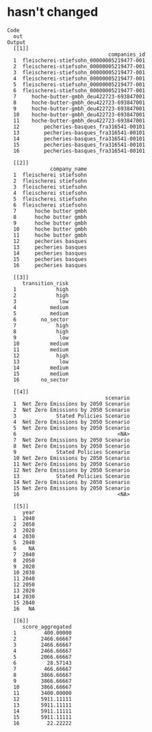 # hasn't changed

    Code
      out
    Output
      [[1]]
                                     companies_id
      1  fleischerei-stiefsohn_00000005219477-001
      2  fleischerei-stiefsohn_00000005219477-001
      3  fleischerei-stiefsohn_00000005219477-001
      4  fleischerei-stiefsohn_00000005219477-001
      5  fleischerei-stiefsohn_00000005219477-001
      6  fleischerei-stiefsohn_00000005219477-001
      7     hoche-butter-gmbh_deu422723-693847001
      8     hoche-butter-gmbh_deu422723-693847001
      9     hoche-butter-gmbh_deu422723-693847001
      10    hoche-butter-gmbh_deu422723-693847001
      11    hoche-butter-gmbh_deu422723-693847001
      12        pecheries-basques_fra316541-00101
      13        pecheries-basques_fra316541-00101
      14        pecheries-basques_fra316541-00101
      15        pecheries-basques_fra316541-00101
      16        pecheries-basques_fra316541-00101
      
      [[2]]
                  company_name
      1  fleischerei stiefsohn
      2  fleischerei stiefsohn
      3  fleischerei stiefsohn
      4  fleischerei stiefsohn
      5  fleischerei stiefsohn
      6  fleischerei stiefsohn
      7      hoche butter gmbh
      8      hoche butter gmbh
      9      hoche butter gmbh
      10     hoche butter gmbh
      11     hoche butter gmbh
      12     pecheries basques
      13     pecheries basques
      14     pecheries basques
      15     pecheries basques
      16     pecheries basques
      
      [[3]]
         transition_risk
      1             high
      2             high
      3              low
      4           medium
      5           medium
      6        no_sector
      7             high
      8             high
      9              low
      10          medium
      11          medium
      12            high
      13             low
      14          medium
      15          medium
      16       no_sector
      
      [[4]]
                                    scenario
      1  Net Zero Emissions by 2050 Scenario
      2  Net Zero Emissions by 2050 Scenario
      3             Stated Policies Scenario
      4  Net Zero Emissions by 2050 Scenario
      5  Net Zero Emissions by 2050 Scenario
      6                                 <NA>
      7  Net Zero Emissions by 2050 Scenario
      8  Net Zero Emissions by 2050 Scenario
      9             Stated Policies Scenario
      10 Net Zero Emissions by 2050 Scenario
      11 Net Zero Emissions by 2050 Scenario
      12 Net Zero Emissions by 2050 Scenario
      13            Stated Policies Scenario
      14 Net Zero Emissions by 2050 Scenario
      15 Net Zero Emissions by 2050 Scenario
      16                                <NA>
      
      [[5]]
         year
      1  2040
      2  2050
      3  2020
      4  2030
      5  2040
      6    NA
      7  2040
      8  2050
      9  2020
      10 2030
      11 2040
      12 2050
      13 2020
      14 2030
      15 2040
      16   NA
      
      [[6]]
         score_aggregated
      1         400.00000
      2        2466.66667
      3        2466.66667
      4        2466.66667
      5        2066.66667
      6          28.57143
      7         466.66667
      8        3866.66667
      9        3866.66667
      10       3866.66667
      11       3400.00000
      12       5911.11111
      13       5911.11111
      14       5911.11111
      15       5911.11111
      16         22.22222
      

